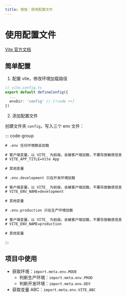 ```yaml
---
title: 增强：使用配置文件
---
```


# 使用配置文件

[Vite 官方文档](https://cn.vitejs.dev/guide/env-and-mode)

## 简单配置

1. 配置 vite，修改环境加载路径

```ts
// vite.config.ts
export default defineConfig({
  ...
  envDir: 'config' // [!code ++]
})
```

2. 添加配置文件

创建文件夹 `config`，写入三个 env 文件：

::: code-group

```env [.env]
# .env 任何环境都会加载

# 客户端变量，以 VITE_ 为前缀，会被客户端加载，不要存放敏感信息
# VITE_APP_TITLE=Vite App

# 其他变量
```

```env [.env.development]
# .env.development 只在开发环境加载

# 客户端变量，以 VITE_ 为前缀，会被客户端加载，不要存放敏感信息
# VITE_ENV_NAME=development

# 其他变量
```

```env [.env.production]
# .env.production 只在生产环境加载

# 客户端变量，以 VITE_ 为前缀，会被客户端加载，不要存放敏感信息
# VITE_ENV_NAME=production

# 其他变量
```

:::

## 项目中使用

- 获取环境：`import.meta.env.MODE`
  - 判断生产环境：`import.meta.env.PROD`
  - 判断开发环境：`import.meta.env.DEV`
- 获取变量 ABC：`import.meta.env.VITE_ABC`

